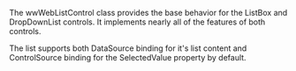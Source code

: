 ﻿The wwWebListControl class provides the base behavior for the ListBox and DropDownList controls. It implements nearly all of the features of both controls.

The list supports both DataSource binding for it's list content and ControlSource binding for the SelectedValue property by default.